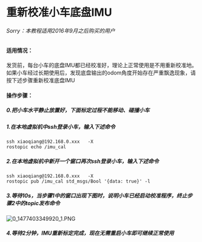# 重新校准小车底盘IMU<br>
###### Sorry：本教程适用2016年9月之后购买的用户
####  适用情况：
发货前，每台小车的底盘IMU都已经校准好，理论上正常使用是不用重新校准地。如果小车经过长期使用后，发现底盘输出的odom角度开始存在严重飘逸现象，请按下述步骤重新校准底盘IMU
####  操作步骤：
##### 0.把小车水平静止放置好，下面标定过程不能移动、碰撞小车
##### 1.在本地虚拟机中ssh登录小车，输入下述命令
```
ssh xiaoqiang@192.168.0.xxx   -X
rostopic echo /imu_cal
```
##### 2.在本地虚拟机中新开一个窗口再次ssh登录小车，输入下述命令
```
ssh xiaoqiang@192.168.0.xxx   -X
rostopic pub /imu_cal std_msgs/Bool '{data: true}' -l
```
##### 3.等待10s，当步骤1中的窗口出现下图时，说明小车已经启动校准程序，终止步骤2中的topic发布命令
![0_1477403349920_1.PNG](http://community.bwbot.org/uploads/files/1477403370754-1.png) 
##### 4.等待2分钟，IMU重新标定完成，现在无需重启小车即可继续正常使用
